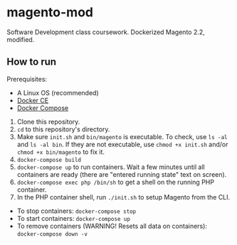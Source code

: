 # magento-mod

Software Development class coursework. Dockerized Magento 2.2, modified.

## How to run

Prerequisites:
- A Linux OS (recommended)
- [Docker CE](https://docs.docker.com/engine/installation/linux/docker-ce/ubuntu/)
- [Docker Compose](https://docs.docker.com/compose/install/)

1. Clone this repository.
2. `cd` to this repository's directory.
3. Make sure `init.sh` and `bin/magento` is executable. To check, use `ls -al` and `ls -al bin`. If they are not executable, use `chmod +x init.sh` and/or `chmod +x bin/magento` to fix it.
4. `docker-compose build`
5. `docker-compose up` to run containers. Wait a few minutes until all containers are ready (there are "entered running state" text on screen).
6. `docker-compose exec php /bin/sh` to get a shell on the running PHP container.
7. In the PHP container shell, run `./init.sh` to setup Magento from the CLI.

- To stop containers: `docker-compose stop`
- To start containers: `docker-compose up`
- To remove containers (WARNING! Resets all data on containers): `docker-compose down -v`
